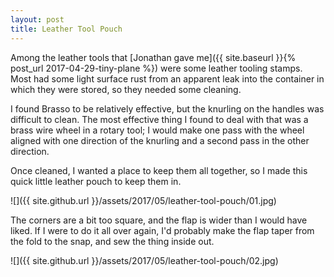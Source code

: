 ```yaml
---
layout: post
title: Leather Tool Pouch
---
```

Among the leather tools that
[Jonathan gave me]({{ site.baseurl }}{% post_url 2017-04-29-tiny-plane %}) were
some leather tooling stamps. Most had some light surface rust from an apparent
leak into the container in which they were stored, so they needed some cleaning.

I found Brasso to be relatively effective, but the knurling on the handles was
difficult to clean. The most effective thing I found to deal with that was a
brass wire wheel in a rotary tool; I would make one pass with the wheel aligned
with one direction of the knurling and a second pass in the other direction.

Once cleaned, I wanted a place to keep them all together, so I made this quick
little leather pouch to keep them in.

![]({{ site.github.url }}/assets/2017/05/leather-tool-pouch/01.jpg)

The corners are a bit too square, and the flap is wider than I would have liked.
If I were to do it all over again, I'd probably make the flap taper from the
fold to the snap, and sew the thing inside out.

![]({{ site.github.url }}/assets/2017/05/leather-tool-pouch/02.jpg)
